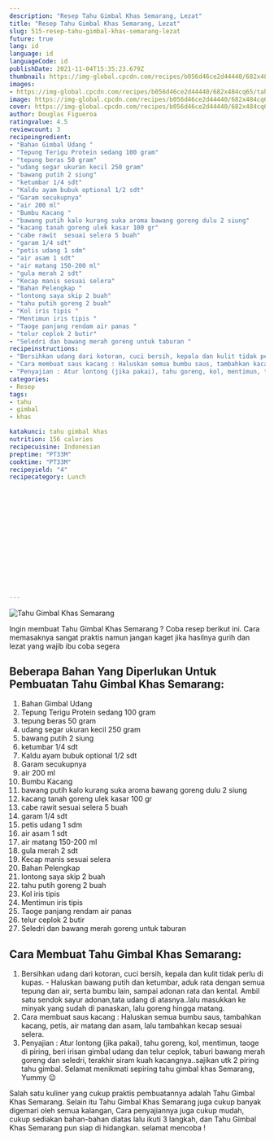 ```yaml
---
description: "Resep Tahu Gimbal Khas Semarang, Lezat"
title: "Resep Tahu Gimbal Khas Semarang, Lezat"
slug: 515-resep-tahu-gimbal-khas-semarang-lezat
future: true
lang: id
language: id
languageCode: id
publishDate: 2021-11-04T15:35:23.679Z 
thumbnail: https://img-global.cpcdn.com/recipes/b056d46ce2d44440/682x484cq65/tahu-gimbal-khas-semarang-foto-resep-utama.png
images:
- https://img-global.cpcdn.com/recipes/b056d46ce2d44440/682x484cq65/tahu-gimbal-khas-semarang-foto-resep-utama.png
image: https://img-global.cpcdn.com/recipes/b056d46ce2d44440/682x484cq65/tahu-gimbal-khas-semarang-foto-resep-utama.png
cover: https://img-global.cpcdn.com/recipes/b056d46ce2d44440/682x484cq65/tahu-gimbal-khas-semarang-foto-resep-utama.png
author: Douglas Figueroa
ratingvalue: 4.5
reviewcount: 3
recipeingredient:
- "Bahan Gimbal Udang "
- "Tepung Terigu Protein sedang 100 gram"
- "tepung beras 50 gram"
- "udang segar ukuran kecil 250 gram"
- "bawang putih 2 siung"
- "ketumbar 1/4 sdt"
- "Kaldu ayam bubuk optional 1/2 sdt"
- "Garam secukupnya"
- "air 200 ml"
- "Bumbu Kacang "
- "bawang putih kalo kurang suka aroma bawang goreng dulu 2 siung"
- "kacang tanah goreng ulek kasar 100 gr"
- "cabe rawit  sesuai selera 5 buah"
- "garam 1/4 sdt"
- "petis udang 1 sdm"
- "air asam 1 sdt"
- "air matang 150-200 ml"
- "gula merah 2 sdt"
- "Kecap manis sesuai selera"
- "Bahan Pelengkap "
- "lontong saya skip 2 buah"
- "tahu putih goreng 2 buah"
- "Kol iris tipis "
- "Mentimun iris tipis "
- "Taoge panjang rendam air panas "
- "telur ceplok 2 butir"
- "Seledri dan bawang merah goreng untuk taburan "
recipeinstructions:
- "Bersihkan udang dari kotoran, cuci bersih, kepala dan kulit tidak perlu di kupas. Haluskan bawang putih dan ketumbar, aduk rata dengan semua tepung dan air, serta bumbu lain, sampai adonan rata dan kental. Ambil satu sendok sayur adonan,tata udang di atasnya..lalu masukkan ke minyak yang sudah di panaskan, lalu goreng hingga matang."
- "Cara membuat saus kacang : Haluskan semua bumbu saus, tambahkan kacang, petis, air matang dan asam, lalu tambahkan kecap sesuai selera."
- "Penyajian : Atur lontong (jika pakai), tahu goreng, kol, mentimun, taoge di piring, beri irisan gimbal udang dan telur ceplok, taburi bawang merah goreng dan seledri, terakhir siram kuah kacangnya..sajikan utk 2 piring tahu gimbal. Selamat menikmati sepiring tahu gimbal khas Semarang, Yummy 😉"
categories:
- Resep
tags:
- tahu
- gimbal
- khas

katakunci: tahu gimbal khas 
nutrition: 156 calories
recipecuisine: Indonesian
preptime: "PT33M"
cooktime: "PT33M"
recipeyield: "4"
recipecategory: Lunch


     
    
    
    
    
    
    
    
    
    
    
      
    
---
```



![Tahu Gimbal Khas Semarang](https://img-global.cpcdn.com/recipes/b056d46ce2d44440/682x484cq65/tahu-gimbal-khas-semarang-foto-resep-utama.png)

Ingin membuat Tahu Gimbal Khas Semarang ? Coba resep berikut ini. Cara memasaknya sangat praktis namun jangan kaget jika hasilnya gurih dan lezat yang wajib ibu coba segera

<!--inarticleads1-->

## Beberapa Bahan Yang Diperlukan Untuk Pembuatan Tahu Gimbal Khas Semarang:

1. Bahan Gimbal Udang 
1. Tepung Terigu Protein sedang 100 gram
1. tepung beras 50 gram
1. udang segar ukuran kecil 250 gram
1. bawang putih 2 siung
1. ketumbar 1/4 sdt
1. Kaldu ayam bubuk optional 1/2 sdt
1. Garam secukupnya
1. air 200 ml
1. Bumbu Kacang 
1. bawang putih kalo kurang suka aroma bawang goreng dulu 2 siung
1. kacang tanah goreng ulek kasar 100 gr
1. cabe rawit  sesuai selera 5 buah
1. garam 1/4 sdt
1. petis udang 1 sdm
1. air asam 1 sdt
1. air matang 150-200 ml
1. gula merah 2 sdt
1. Kecap manis sesuai selera
1. Bahan Pelengkap 
1. lontong saya skip 2 buah
1. tahu putih goreng 2 buah
1. Kol iris tipis 
1. Mentimun iris tipis 
1. Taoge panjang rendam air panas 
1. telur ceplok 2 butir
1. Seledri dan bawang merah goreng untuk taburan 



<!--inarticleads2-->

## Cara Membuat Tahu Gimbal Khas Semarang:

1. Bersihkan udang dari kotoran, cuci bersih, kepala dan kulit tidak perlu di kupas. - Haluskan bawang putih dan ketumbar, aduk rata dengan semua tepung dan air, serta bumbu lain, sampai adonan rata dan kental. Ambil satu sendok sayur adonan,tata udang di atasnya..lalu masukkan ke minyak yang sudah di panaskan, lalu goreng hingga matang.
1. Cara membuat saus kacang : Haluskan semua bumbu saus, tambahkan kacang, petis, air matang dan asam, lalu tambahkan kecap sesuai selera.
1. Penyajian : Atur lontong (jika pakai), tahu goreng, kol, mentimun, taoge di piring, beri irisan gimbal udang dan telur ceplok, taburi bawang merah goreng dan seledri, terakhir siram kuah kacangnya..sajikan utk 2 piring tahu gimbal. Selamat menikmati sepiring tahu gimbal khas Semarang, Yummy 😉




Salah satu kuliner yang cukup praktis pembuatannya adalah  Tahu Gimbal Khas Semarang. Selain itu  Tahu Gimbal Khas Semarang  juga cukup banyak digemari oleh semua kalangan, Cara penyajiannya juga cukup mudah, cukup sediakan bahan-bahan diatas lalu ikuti 3 langkah, dan  Tahu Gimbal Khas Semarang  pun siap di hidangkan. selamat mencoba !
